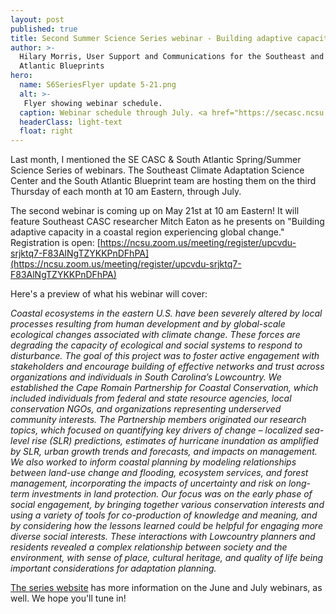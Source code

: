 ```yaml
---
layout: post
published: true
title: Second Summer Science Series webinar - Building adaptive capacity in a coastal region experiencing global change
author: >-
  Hilary Morris, User Support and Communications for the Southeast and South
  Atlantic Blueprints
hero:
  name: S6SeriesFlyer update 5-21.png
  alt: >-
   Flyer showing webinar schedule.
  caption: Webinar schedule through July. <a href="https://secasc.ncsu.edu/s6series/">Visit the series website for more information</a>.
  headerClass: light-text
  float: right
---
```

Last month, I mentioned the SE CASC & South Atlantic Spring/Summer Science Series of webinars. The Southeast Climate Adaptation Science Center and the South Atlantic Blueprint team are hosting them on the third Thursday of each month at 10 am Eastern, through July.

The second webinar is coming up on May 21st at 10 am Eastern! It will feature Southeast CASC researcher Mitch Eaton as he presents on "Building adaptive capacity in a coastal region experiencing global change." Registration is open:<!--more--> [https://ncsu.zoom.us/meeting/register/upcvdu-srjktq7-F83AlNgTZYKKPnDFhPA](https://ncsu.zoom.us/meeting/register/upcvdu-srjktq7-F83AlNgTZYKKPnDFhPA)

Here's a preview of what his webinar will cover:

_Coastal ecosystems in the eastern U.S. have been severely altered by local processes resulting from human development and by global-scale ecological changes associated with climate change. These forces are degrading the capacity of ecological and social systems to respond to disturbance. The goal of this project was to foster active engagement with stakeholders and encourage building of effective networks and trust across organizations and individuals in South Carolina’s Lowcountry. We established the Cape Romain Partnership for Coastal Conservation, which included individuals from federal and state resource agencies, local conservation NGOs, and organizations representing underserved community interests. The Partnership members originated our research topics, which focused on quantifying key drivers of change – localized sea-level rise (SLR) predictions, estimates of hurricane inundation as amplified by SLR, urban growth trends and forecasts, and impacts on management. We also worked to inform coastal planning by modeling relationships between land-use change and flooding, ecosystem services, and forest management, incorporating the impacts of uncertainty and risk on long-term investments in land protection. Our focus was on the early phase of social engagement, by bringing together various conservation interests and using a variety of tools for co-production of knowledge and meaning, and by considering how the lessons learned could be helpful for engaging more diverse social interests. These interactions with Lowcountry planners and residents revealed a complex relationship between society and the environment, with sense of place, cultural heritage, and quality of life being important considerations for adaptation planning._

[The series website](https://secasc.ncsu.edu/s6series/) has more information on the June and July webinars, as well. We hope you'll tune in!
